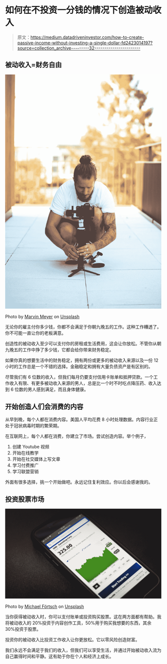 # 如何在不投资一分钱的情况下创造被动收入

> 原文：<https://medium.datadriveninvestor.com/how-to-create-passive-income-without-investing-a-single-dollar-fd2423014197?source=collection_archive---------32----------------------->

## 被动收入=财务自由

![](img/674e76806b971828486ba890db4f29ff.png)

Photo by [Marvin Meyer](https://unsplash.com/@marvelous?utm_source=medium&utm_medium=referral) on [Unsplash](https://unsplash.com?utm_source=medium&utm_medium=referral)

无论你的雇主付你多少钱，你都不会满足于你朝九晚五的工作。这种工作糟透了。你不可能一直让你的老板满意。

创造性的被动收入至少可以支付你的房租或生活费用，这会让你放松。不管你从朝九晚五的工作中挣了多少钱，它都会给你带来财务稳定。

如果你真的想要生活中的财务稳定，拥有两份或更多的被动收入来源以及一份 12 小时的工作总是一个不错的选择。金融稳定和拥有大量负债资产是有区别的。

尽管我们有 6 位数的收入，但我们每月仍要支付信用卡账单和抵押贷款。一个工作收入有限、有更多被动收入来源的男人，总是比一个时不时吃点降压药、收入达到 6 位数的男人感到满足，而且身体健康。

## 开始创造人们会消费的内容

从早到晚，每个人都在消费内容。美国人平均花费 8 小时处理数据。内容行业正处于冠状病毒时期的繁荣期。

在互联网上，每个人都在消费，你建立了市场。尝试创造内容。举个例子，

1.  创建 Youtube 视频
2.  开始在线教学
3.  开始在社交媒体上写文章
4.  学习付费推广
5.  学习联盟营销

外面有很多选择，挑一个开始做吧。永远记住复利效应。你以后会感谢我的。

## 投资股票市场

![](img/54e8bddf72ad1eb2b638301c19dd19d5.png)

Photo by [Michael Förtsch](https://unsplash.com/@michael_f?utm_source=medium&utm_medium=referral) on [Unsplash](https://unsplash.com?utm_source=medium&utm_medium=referral)

当你获得被动收入时，你可以支付账单或投资购买股票。这在两方面都有帮助。我将被动收入的 20%投资于内容创作工具，50%用于购买我想要的东西，其余 30%投资于股票。

投资你的被动收入比投资工作收入让你更放松。它以零风险创造财富。

我们永远不会满足于我们的收入，但我们可以享受生活，并通过开始被动收入流为自己赢得时间和平静。这有助于你在个人和经济上成长。